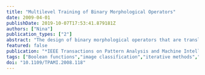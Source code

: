 ```yaml
---
title: "Multilevel Training of Binary Morphological Operators"
date: 2009-04-01
publishDate: 2019-10-07T17:53:41.879181Z
authors: ["Nina"]
publication_types: ["2"]
abstract: "The design of binary morphological operators that are translation-invariant and locally defined by a finite neighborhood window corresponds to the problem of designing Boolean functions. As in any supervised classification problem, morphological operators designed from training sample also suffer from overfitting. Large neighborhood tends to lead to performance degradation of the designed operator. This work proposes a multi-level design approach to deal with the issue of designing large neighborhood based operators. The main idea is inspired from stacked generalization (a multi-level classifier design approach) and consists in, at each training level, combining the outcomes of the previous level operators. The final operator is a multi-level operator that ultimately depends on a larger neighborhood than of the individual operators that have been combined. Experimental results show that two-level operators obtained by combining operators designed on subwindows of a large window consistently outperforms the single-level operators designed on the full window. They also show that iterating two-level operators is an effective multi-level approach to obtain better results."
featured: false
publication: "*IEEE Transactions on Pattern Analysis and Machine Intelligence*"
tags: ["Boolean functions","image classification","iterative methods","learning (artificial intelligence)","mathematical morphology","mathematical operators","binary morphological operator","multilevel training","finite neighborhood window","Boolean function","supervised classification problem","multilevel classifier design approach","translation-invariant image operator","image processing","stacked generalization","machine learning","iterative two-level operator","Boolean functions","Degradation","Machine learning","Pattern recognition","Industrial training","Signal processing","Biomedical image processing","Geoscience and remote sensing","Industrial relations","Probes","Morphological","Statistical","Classifier design and evaluation","Simplification of expressions","Concept learning","Machine learning","Pattern Recognition","Image Processing and Computer Vision","Morphological","Statistical","Classifier design and evaluation","Simplification of expressions","Concept learning","Machine learning","Pattern Recognition","Image Processing and Computer Vision"]
doi: "10.1109/TPAMI.2008.118"
---
```


